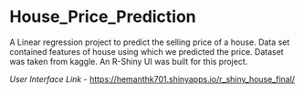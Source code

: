 # House_Price_Prediction
A Linear regression project to predict the selling price of a house. Data set contained features of house using which we predicted the price. Dataset was taken from kaggle. An R-Shiny UI was built for this project.

*User Interface Link* - https://hemanthk701.shinyapps.io/r_shiny_house_final/
